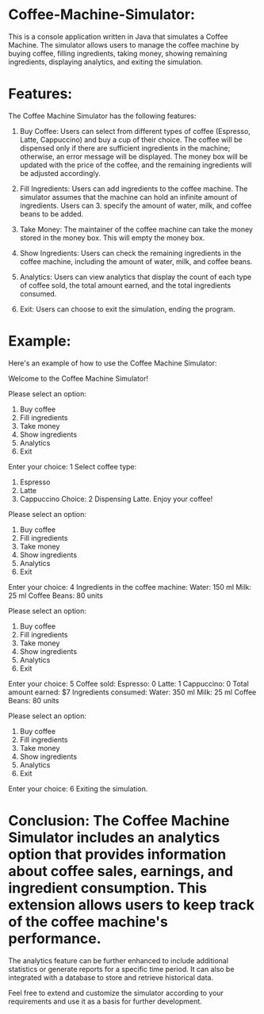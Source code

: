 # Coffee-Machine-Simulator:
This is a console application written in Java that simulates a Coffee Machine. The simulator allows users to manage the coffee machine by buying coffee, filling ingredients, taking money, showing remaining ingredients, displaying analytics, and exiting the simulation.

# Features:
The Coffee Machine Simulator has the following features:

1. Buy Coffee: Users can select from different types of coffee (Espresso, Latte, Cappuccino) and buy a cup of their choice. The coffee will be dispensed only if there are sufficient ingredients in the machine; otherwise, an error message will be displayed. The money box will be updated with the price of the coffee, and the remaining ingredients will be adjusted accordingly.

2. Fill Ingredients: Users can add ingredients to the coffee machine. The simulator assumes that the machine can hold an infinite amount of ingredients. Users can 3. specify the amount of water, milk, and coffee beans to be added.

4. Take Money: The maintainer of the coffee machine can take the money stored in the money box. This will empty the money box.

5. Show Ingredients: Users can check the remaining ingredients in the coffee machine, including the amount of water, milk, and coffee beans.

6. Analytics: Users can view analytics that display the count of each type of coffee sold, the total amount earned, and the total ingredients consumed.

7. Exit: Users can choose to exit the simulation, ending the program.

# Example:
Here's an example of how to use the Coffee Machine Simulator:

Welcome to the Coffee Machine Simulator!

Please select an option:
1. Buy coffee
2. Fill ingredients
3. Take money
4. Show ingredients
5. Analytics
6. Exit

Enter your choice: 1
Select coffee type:
1. Espresso
2. Latte
3. Cappuccino
Choice: 2
Dispensing Latte. Enjoy your coffee!

Please select an option:
1. Buy coffee
2. Fill ingredients
3. Take money
4. Show ingredients
5. Analytics
6. Exit

Enter your choice: 4
Ingredients in the coffee machine:
Water: 150 ml
Milk: 25 ml
Coffee Beans: 80 units

Please select an option:
1. Buy coffee
2. Fill ingredients
3. Take money
4. Show ingredients
5. Analytics
6. Exit

Enter your choice: 5
Coffee sold:
Espresso: 0
Latte: 1
Cappuccino: 0
Total amount earned: $7
Ingredients consumed:
Water: 350 ml
Milk: 25 ml
Coffee Beans: 80 units

Please select an option:
1. Buy coffee
2. Fill ingredients
3. Take money
4. Show ingredients
5. Analytics
6. Exit

Enter your choice: 6
Exiting the simulation.

# Conclusion: The Coffee Machine Simulator includes an analytics option that provides information about coffee sales, earnings, and ingredient consumption. This extension allows users to keep track of the coffee machine's performance.

The analytics feature can be further enhanced to include additional statistics or generate reports for a specific time period. It can also be integrated with a database to store and retrieve historical data.

Feel free to extend and customize the simulator according to your requirements and use it as a basis for further development.
